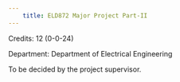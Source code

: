 ```yaml
---
    title: ELD872 Major Project Part-II
---
```

Credits: 12 (0-0-24)

Department: Department of Electrical Engineering

To be decided by the project supervisor.